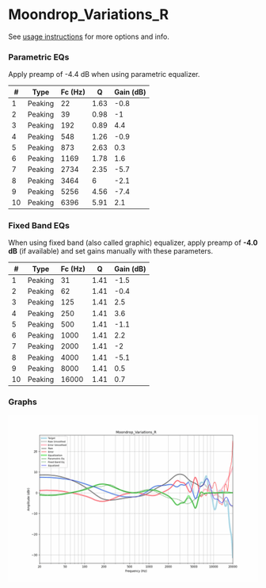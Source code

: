 # Moondrop_Variations_R
See [usage instructions](https://github.com/jaakkopasanen/AutoEq#usage) for more options and info.

### Parametric EQs
Apply preamp of -4.4 dB when using parametric equalizer.

|   # | Type    |   Fc (Hz) |    Q |   Gain (dB) |
|-----|---------|-----------|------|-------------|
|   1 | Peaking |        22 | 1.63 |        -0.8 |
|   2 | Peaking |        39 | 0.98 |        -1   |
|   3 | Peaking |       192 | 0.89 |         4.4 |
|   4 | Peaking |       548 | 1.26 |        -0.9 |
|   5 | Peaking |       873 | 2.63 |         0.3 |
|   6 | Peaking |      1169 | 1.78 |         1.6 |
|   7 | Peaking |      2734 | 2.35 |        -5.7 |
|   8 | Peaking |      3464 | 6    |        -2.1 |
|   9 | Peaking |      5256 | 4.56 |        -7.4 |
|  10 | Peaking |      6396 | 5.91 |         2.1 |

### Fixed Band EQs
When using fixed band (also called graphic) equalizer, apply preamp of **-4.0 dB** (if available) and set gains manually with these parameters.

|   # | Type    |   Fc (Hz) |    Q |   Gain (dB) |
|-----|---------|-----------|------|-------------|
|   1 | Peaking |        31 | 1.41 |        -1.5 |
|   2 | Peaking |        62 | 1.41 |        -0.4 |
|   3 | Peaking |       125 | 1.41 |         2.5 |
|   4 | Peaking |       250 | 1.41 |         3.6 |
|   5 | Peaking |       500 | 1.41 |        -1.1 |
|   6 | Peaking |      1000 | 1.41 |         2.2 |
|   7 | Peaking |      2000 | 1.41 |        -2   |
|   8 | Peaking |      4000 | 1.41 |        -5.1 |
|   9 | Peaking |      8000 | 1.41 |         0.5 |
|  10 | Peaking |     16000 | 1.41 |         0.7 |

### Graphs
![](./Moondrop_Variations_R.png)
